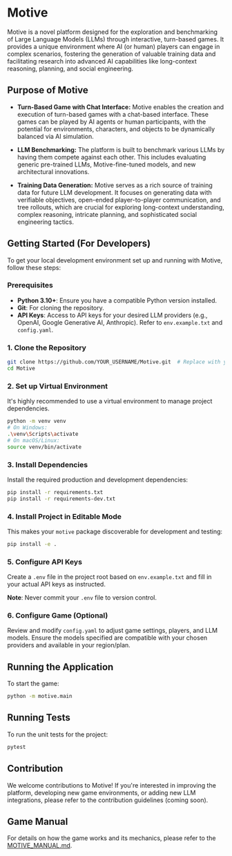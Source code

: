 # Motive

Motive is a novel platform designed for the exploration and benchmarking of Large Language Models (LLMs) through interactive, turn-based games. It provides a unique environment where AI (or human) players can engage in complex scenarios, fostering the generation of valuable training data and facilitating research into advanced AI capabilities like long-context reasoning, planning, and social engineering.

## Purpose of Motive

*   **Turn-Based Game with Chat Interface:** Motive enables the creation and execution of turn-based games with a chat-based interface. These games can be played by AI agents or human participants, with the potential for environments, characters, and objects to be dynamically balanced via AI simulation.

*   **LLM Benchmarking:** The platform is built to benchmark various LLMs by having them compete against each other. This includes evaluating generic pre-trained LLMs, Motive-fine-tuned models, and new architectural innovations.

*   **Training Data Generation:** Motive serves as a rich source of training data for future LLM development. It focuses on generating data with verifiable objectives, open-ended player-to-player communication, and tree rollouts, which are crucial for exploring long-context understanding, complex reasoning, intricate planning, and sophisticated social engineering tactics.

## Getting Started (For Developers)

To get your local development environment set up and running with Motive, follow these steps:

### Prerequisites

*   **Python 3.10+**: Ensure you have a compatible Python version installed.
*   **Git**: For cloning the repository.
*   **API Keys**: Access to API keys for your desired LLM providers (e.g., OpenAI, Google Generative AI, Anthropic). Refer to `env.example.txt` and `config.yaml`.

### 1. Clone the Repository

```bash
git clone https://github.com/YOUR_USERNAME/Motive.git  # Replace with your actual repo URL
cd Motive
```

### 2. Set up Virtual Environment

It's highly recommended to use a virtual environment to manage project dependencies.

```bash
python -m venv venv
# On Windows:
.\venv\Scripts\activate
# On macOS/Linux:
source venv/bin/activate
```

### 3. Install Dependencies

Install the required production and development dependencies:

```bash
pip install -r requirements.txt
pip install -r requirements-dev.txt
```

### 4. Install Project in Editable Mode

This makes your `motive` package discoverable for development and testing:

```bash
pip install -e .
```

### 5. Configure API Keys

Create a `.env` file in the project root based on `env.example.txt` and fill in your actual API keys as instructed.


**Note**: Never commit your `.env` file to version control.

### 6. Configure Game (Optional)

Review and modify `config.yaml` to adjust game settings, players, and LLM models. Ensure the models specified are compatible with your chosen providers and available in your region/plan.

## Running the Application

To start the game:

```bash
python -m motive.main
```

## Running Tests

To run the unit tests for the project:

```bash
pytest
```

## Contribution

We welcome contributions to Motive! If you're interested in improving the platform, developing new game environments, or adding new LLM integrations, please refer to the contribution guidelines (coming soon).

## Game Manual

For details on how the game works and its mechanics, please refer to the [MOTIVE_MANUAL.md](MOTIVE_MANUAL.md).
